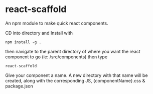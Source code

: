 # react-scaffold
An npm module to make quick react components.

CD into directory and Install with

```
npm install -g .
```

then navigate to the parent directory of where you want the react component to go (ie: /src/components)
then type

```
react-scaffold
```

Give your component a name. A new directory with that name will be created, along with the corresponding JS, {componentName}.css & package.json
